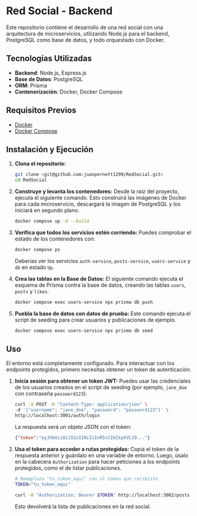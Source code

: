 # Red Social - Backend

Este repositorio contiene el desarrollo de una red social con una arquitectura de microservicios, utilizando Node.js para el backend, PostgreSQL como base de datos, y todo orquestado con Docker.

## Tecnologías Utilizadas

-   **Backend**: Node.js, Express.js
-   **Base de Datos**: PostgreSQL
-   **ORM**: Prisma
-   **Contenerización**: Docker, Docker Compose

## Requisitos Previos

-   [Docker](https://docs.docker.com/get-docker/)
-   [Docker Compose](https://docs.docker.com/compose/install/)

## Instalación y Ejecución

1.  **Clona el repositorio:**
    ```bash
    git clone <git@github.com:juanpernett1299/RedSocial.git>
    cd RedSocial
    ```

2.  **Construye y levanta los contenedores:**
    Desde la raíz del proyecto, ejecuta el siguiente comando. Esto construirá las imágenes de Docker para cada microservicio, descargará la imagen de PostgreSQL y los iniciará en segundo plano.
    ```bash
    docker compose up -d --build
    ```

3.  **Verifica que todos los servicios estén corriendo:**
    Puedes comprobar el estado de los contenedores con:
    ```bash
    docker compose ps
    ```
    Deberías ver los servicios `auth-service`, `posts-service`, `users-service` y `db` en estado `Up`.

4.  **Crea las tablas en la Base de Datos:**
    El siguiente comando ejecuta el esquema de Prisma contra la base de datos, creando las tablas `users`, `posts` y `likes`.
    ```bash
    docker compose exec users-service npx prisma db push
    ```

5.  **Puebla la base de datos con datos de prueba:**
    Este comando ejecuta el script de seeding para crear usuarios y publicaciones de ejemplo.
    ```bash
    docker compose exec users-service npx prisma db seed
    ```

## Uso

El entorno está completamente configurado. Para interactuar con los endpoints protegidos, primero necesitas obtener un token de autenticación.

1.  **Inicia sesión para obtener un token JWT:**
    Puedes usar las credenciales de los usuarios creados en el script de seeding (por ejemplo, `jane_doe` con contraseña `password123`).

    ```bash
    curl -X POST -H "Content-Type: application/json" \
    -d '{"username": "jane_doe", "password": "password123"}' \
    http://localhost:3001/auth/login
    ```

    La respuesta será un objeto JSON con el token:
    ```json
    {"token":"eyJhbGciOiJIUzI1NiIsInR5cCI6IkpXVCJ9..."}
    ```

2.  **Usa el token para acceder a rutas protegidas:**
    Copia el token de la respuesta anterior y guárdalo en una variable de entorno. Luego, úsalo en la cabecera `Authorization` para hacer peticiones a los endpoints protegidos, como el de listar publicaciones.

    ```bash
    # Reemplaza "tu_token_aqui" con el token que recibiste
    TOKEN="tu_token_aqui"

    curl -H "Authorization: Bearer $TOKEN" http://localhost:3002/posts
    ```
    Esto devolverá la lista de publicaciones en la red social.
